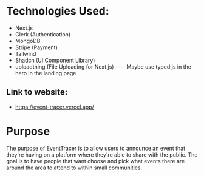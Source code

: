 # Technologies Used:
 - Next.js
 - Clerk (Authentication)
 - MongoDB
 - Stripe (Payment)
 - Tailwind
 - Shadcn (UI Component Library)
 - uploadthing (File Uploading for Next.js)
 ---- Maybe use typed.js in the hero in the landing page

## Link to website: 
- https://event-tracer.vercel.app/

# Purpose
The purpose of EventTracer is to allow users to announce an event that they're having on a platform where they're able to share with the public. The goal is to have people that want choose and pick what events there are around the area to attend to within small communities.

